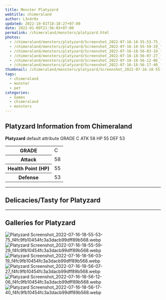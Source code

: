 ```yaml
---
title: Monster Platyzard
webtitle: chimeraland
author: L3n4r0x
updated: 2022-10-01T18:18:27+07:00
date: 2022-01-09T21:56:03+07:00
permalink: /chimeraland/monsters/platyzard.html
photos:
  - /chimeraland/monsters/platyzard/Screenshot_2022-07-16-18-55-53-75_f4fc9fb10454fc3a3dacb99dff89b568.webp
  - /chimeraland/monsters/platyzard/Screenshot_2022-07-16-18-55-59-29_f4fc9fb10454fc3a3dacb99dff89b568.webp
  - /chimeraland/monsters/platyzard/Screenshot_2022-07-16-18-56-03-19_f4fc9fb10454fc3a3dacb99dff89b568.webp
  - /chimeraland/monsters/platyzard/Screenshot_2022-07-16-18-56-07-27_f4fc9fb10454fc3a3dacb99dff89b568.webp
  - /chimeraland/monsters/platyzard/Screenshot_2022-07-16-18-56-12-06_f4fc9fb10454fc3a3dacb99dff89b568.webp
  - /chimeraland/monsters/platyzard/Screenshot_2022-07-16-18-56-17-40_f4fc9fb10454fc3a3dacb99dff89b568.webp
thumbnail: /chimeraland/monsters/platyzard/Screenshot_2022-07-16-18-55-53-75_f4fc9fb10454fc3a3dacb99dff89b568.webp
tags:
  - chimeraland
  - monster
  - pet
categories:
  - Games
  - chimeraland
  - monsters
---
```


<section id="bootstrap-wrapper"><link rel="stylesheet" href="https://rawcdn.githack.com/dimaslanjaka/Web-Manajemen/0c3b5aa1813bd4abcd2c11bf3e37928b15c28664/css/bootstrap-5-3-0-alpha3-wrapper.css"/><h2 id="attribute">Platyzard Information from Chimeraland</h2><p><b>Platyzard</b> default attribute GRADE C ATK 58 HP 55 DEF 53<table><tr><th>GRADE</th><td>C</td></tr><tr><th>Attack</th><td>58</td></tr><tr><th>Health Point (HP)</th><td>55</td></tr><tr><th>Defense</th><td>53</td></tr></table></p><hr/><h2 id="delicacies">Delicacies/Tasty for Platyzard</h2><div class="bg-dark text-light"></div><hr/><div id="gallery"><h2>Galleries for Platyzard</h2><div class="row"><div class="col-lg-6 col-12"><img src="/chimeraland/monsters/platyzard/Screenshot_2022-07-16-18-55-53-75_f4fc9fb10454fc3a3dacb99dff89b568.webp" alt="Platyzard Screenshot_2022-07-16-18-55-53-75_f4fc9fb10454fc3a3dacb99dff89b568.webp"/></div><div class="col-lg-6 col-12"><img src="/chimeraland/monsters/platyzard/Screenshot_2022-07-16-18-55-59-29_f4fc9fb10454fc3a3dacb99dff89b568.webp" alt="Platyzard Screenshot_2022-07-16-18-55-59-29_f4fc9fb10454fc3a3dacb99dff89b568.webp"/></div><div class="col-lg-6 col-12"><img src="/chimeraland/monsters/platyzard/Screenshot_2022-07-16-18-56-03-19_f4fc9fb10454fc3a3dacb99dff89b568.webp" alt="Platyzard Screenshot_2022-07-16-18-56-03-19_f4fc9fb10454fc3a3dacb99dff89b568.webp"/></div><div class="col-lg-6 col-12"><img src="/chimeraland/monsters/platyzard/Screenshot_2022-07-16-18-56-07-27_f4fc9fb10454fc3a3dacb99dff89b568.webp" alt="Platyzard Screenshot_2022-07-16-18-56-07-27_f4fc9fb10454fc3a3dacb99dff89b568.webp"/></div><div class="col-lg-6 col-12"><img src="/chimeraland/monsters/platyzard/Screenshot_2022-07-16-18-56-12-06_f4fc9fb10454fc3a3dacb99dff89b568.webp" alt="Platyzard Screenshot_2022-07-16-18-56-12-06_f4fc9fb10454fc3a3dacb99dff89b568.webp"/></div><div class="col-lg-6 col-12"><img src="/chimeraland/monsters/platyzard/Screenshot_2022-07-16-18-56-17-40_f4fc9fb10454fc3a3dacb99dff89b568.webp" alt="Platyzard Screenshot_2022-07-16-18-56-17-40_f4fc9fb10454fc3a3dacb99dff89b568.webp"/></div></div></div></section>